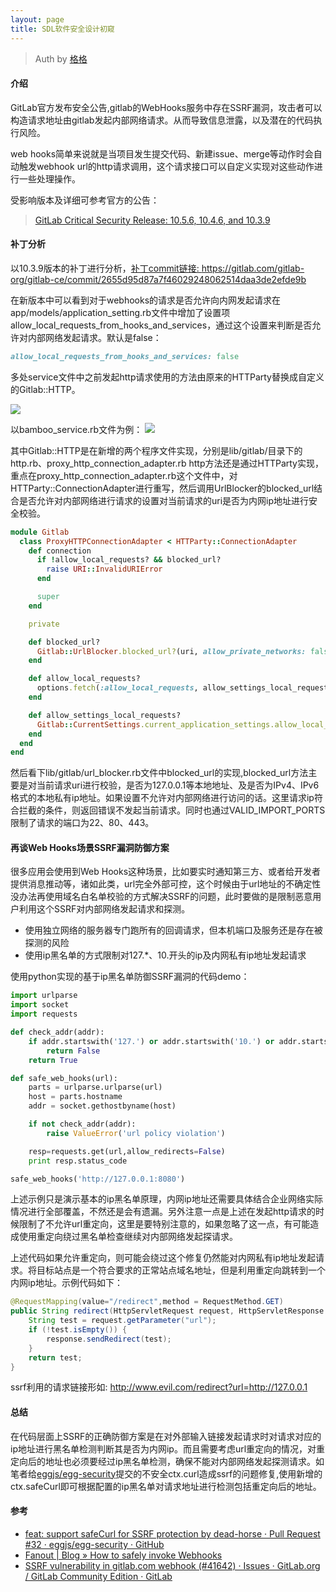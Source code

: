 ```yaml
---
layout: page
title: SDL软件安全设计初窥
---
```



> Auth by [格格](https://github.com/CSecGroup)

#### 介绍
GitLab官方发布安全公告,gitlab的WebHooks服务中存在SSRF漏洞，攻击者可以构造请求地址由gitlab发起内部网络请求。从而导致信息泄露，以及潜在的代码执行风险。

web hooks简单来说就是当项目发生提交代码、新建issue、merge等动作时会自动触发webhook url的http请求调用，这个请求接口可以自定义实现对这些动作进行一些处理操作。

受影响版本及详细可参考官方的公告：
> [GitLab Critical Security Release: 10.5.6, 10.4.6, and 10.3.9](https://about.gitlab.com/2018/03/20/critical-security-release-gitlab-10-dot-5-dot-6-released/)

#### 补丁分析
以10.3.9版本的补丁进行分析，[补丁commit链接: ](https://gitlab.com/gitlab-org/gitlab-ce/commit/2655d95d87a7f46029248062514daa3de2efde9b)https://gitlab.com/gitlab-org/gitlab-ce/commit/2655d95d87a7f46029248062514daa3de2efde9b


在新版本中可以看到对于webhooks的请求是否允许向内网发起请求在app/models/application_setting.rb文件中增加了设置项allow_local_requests_from_hooks_and_services，通过这个设置来判断是否允许对内部网络发起请求。默认是false：
```ruby
allow_local_requests_from_hooks_and_services: false
```
多处service文件中之前发起http请求使用的方法由原来的HTTParty替换成自定义的Gitlab::HTTP。

![](https://xzfile.aliyuncs.com/media/upload/picture/20180504224300-71453e00-4fa9-1.png)

以bamboo_service.rb文件为例：
![](https://xzfile.aliyuncs.com/media/upload/picture/20180504224346-8ccaff98-4fa9-1.png)

其中Gitlab::HTTP是在新增的两个程序文件实现，分别是lib/gitlab/目录下的http.rb、proxy_http_connection_adapter.rb
http方法还是通过HTTParty实现，重点在proxy_http_connection_adapter.rb这个文件中，对HTTParty::ConnectionAdapter进行重写，然后调用UrlBlocker的blocked_url结合是否允许对内部网络进行请求的设置对当前请求的uri是否为内网ip地址进行安全校验。
```ruby
module Gitlab
  class ProxyHTTPConnectionAdapter < HTTParty::ConnectionAdapter
    def connection
      if !allow_local_requests? && blocked_url?
        raise URI::InvalidURIError
      end

      super
    end

    private

    def blocked_url?
      Gitlab::UrlBlocker.blocked_url?(uri, allow_private_networks: false)
    end

    def allow_local_requests?
      options.fetch(:allow_local_requests, allow_settings_local_requests?)
    end

    def allow_settings_local_requests?
      Gitlab::CurrentSettings.current_application_settings.allow_local_requests_from_hooks_and_services?
    end
  end
end
```
然后看下lib/gitlab/url_blocker.rb文件中blocked_url的实现,blocked_url方法主要是对当前请求uri进行校验，是否为127.0.0.1等本地地址、及是否为IPv4、IPv6格式的本地私有ip地址。如果设置不允许对内部网络进行访问的话。这里请求ip符合拦截的条件，则返回错误不发起当前请求。同时也通过VALID_IMPORT_PORTS限制了请求的端口为22、80、443。

#### 再谈Web Hooks场景SSRF漏洞防御方案
很多应用会使用到Web Hooks这种场景，比如要实时通知第三方、或者给开发者提供消息推动等，诸如此类，url完全外部可控，这个时候由于url地址的不确定性没办法再使用域名白名单校验的方式解决SSRF的问题，此时要做的是限制恶意用户利用这个SSRF对内部网络发起请求和探测。

* 使用独立网络的服务器专门跑所有的回调请求，但本机端口及服务还是存在被探测的风险
* 使用ip黑名单的方式限制对127.*、10.开头的ip及内网私有ip地址发起请求

使用python实现的基于ip黑名单防御SSRF漏洞的代码demo：
```python
import urlparse
import socket
import requests

def check_addr(addr):
    if addr.startswith('127.') or addr.startswith('10.') or addr.startswith('192.'):
        return False
    return True

def safe_web_hooks(url):
    parts = urlparse.urlparse(url)
    host = parts.hostname
    addr = socket.gethostbyname(host)

    if not check_addr(addr):
        raise ValueError('url policy violation')

    resp=requests.get(url,allow_redirects=False)
    print resp.status_code

safe_web_hooks('http://127.0.0.1:8080')
```
上述示例只是演示基本的ip黑名单原理，内网ip地址还需要具体结合企业网络实际情况进行全部覆盖，不然还是会有遗漏。另外注意一点是上述在发起http请求的时候限制了不允许url重定向，这里是要特别注意的，如果忽略了这一点，有可能造成使用重定向绕过黑名单检查继续对内部网络发起探请求。

上述代码如果允许重定向，则可能会绕过这个修复仍然能对内网私有ip地址发起请求。将目标站点是一个符合要求的正常站点域名地址，但是利用重定向跳转到一个内网ip地址。示例代码如下：

```java
@RequestMapping(value="/redirect",method = RequestMethod.GET)
public String redirect(HttpServletRequest request, HttpServletResponse response) throws IOException {
    String test = request.getParameter("url");
    if (!test.isEmpty()) {
        response.sendRedirect(test);
    }
    return test;
}
```
ssrf利用的请求链接形如: http://www.evil.com/redirect?url=http://127.0.0.1
#### 总结
在代码层面上SSRF的正确防御方案是在对外部输入链接发起请求时对请求对应的ip地址进行黑名单检测判断其是否为内网ip。而且需要考虑url重定向的情况，对重定向后的地址也必须要经过ip黑名单检测，确保不能对内部网络发起探测请求。如笔者给[eggjs/egg-security](https://github.com/eggjs/egg-security/pull/32)提交的不安全ctx.curl造成ssrf的问题修复,使用新增的ctx.safeCurl即可根据配置的ip黑名单对请求地址进行检测包括重定向后的地址。

#### 参考
* [feat: support safeCurl for SSRF protection by dead-horse · Pull Request #32 · eggjs/egg-security · GitHub](https://github.com/eggjs/egg-security/pull/32)
* [Fanout | Blog » How to safely invoke Webhooks](http://blog.fanout.io/2014/01/27/how-to-safely-invoke-webhooks/)
* [SSRF vulnerability in gitlab.com webhook (#41642) · Issues · GitLab.org / GitLab Community Edition · GitLab](https://gitlab.com/gitlab-org/gitlab-ce/issues/41642)
